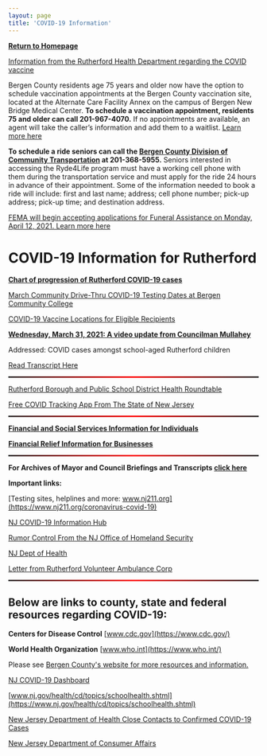 ```yaml
---
layout: page
title: 'COVID-19 Information'
---
```


<style>
  hr {
    background: red;
    background-image: linear-gradient(to right, #333, red, #333);
    border: 0;
    height: 3px;
    width: 100%;
  }
</style>

[**Return to Homepage**](/)



[Information from the Rutherford Health Department regarding the COVID vaccine](/departments/health/2021/01/19/vaccine-hotline/)

Bergen County residents age 75 years and older now have the option to schedule vaccination appointments at the Bergen County vaccination site, located at the Alternate Care Facility Annex on the campus of Bergen New Bridge Medical Center. **To schedule a vaccination appointment, residents 75 and older can call 201-967-4070.** If no appointments are available, an agent will take the caller’s information and add them to a waitlist. [Learn more here](https://co.bergen.nj.us/public-information/press-releases/438-incoming-vaccination-help-line-set-to-open-for-bergen-county-vaccination-center1234)

**To schedule a ride seniors can call the [Bergen County Division of Community Transportation](https://www.co.bergen.nj.us/community-transportation) at 201-368-5955.** Seniors interested in accessing the Ryde4Life program must have a working cell phone with them during the transportation service and must apply for the ride 24 hours in advance of their appointment. Some of the information needed to book a ride will include: first and last name; address; cell phone number; pick-up address; pick-up time; and destination address.

[FEMA will begin accepting applications for Funeral Assistance on Monday, April 12, 2021. Learn more here](https://www.fema.gov/disasters/coronavirus/economic/funeral-assistance)

# COVID-19 Information for Rutherford

[**Chart of progression of Rutherford COVID-19 cases**](charts/)

[March Community Drive-Thru COVID-19 Testing Dates at Bergen Community College](https://swift911v4.swiftreach.com/Public/Attachments/200986/files/Winter%20Month%20of%20March.pdf)

[COVID-19 Vaccine Locations for Eligible Recipients](https://covid19.nj.gov/pages/covid-19-vaccine-locations-for-eligible-recipients)


[**Wednesday, March 31, 2021: A video update from Councilman Mullahey**](https://youtu.be/JLfPF4SesDs)

Addressed: COVID cases amongst school-aged Rutherford children

[Read Transcript Here](https://storage.googleapis.com/static.rutherford-nj.com/covid/March%2031%20Tom%20Mullahey.pdf)



---

[Rutherford Borough and Public School District Health Roundtable](https://youtu.be/vNacE-qW64w)

[Free COVID Tracking App From The State of New Jersey](https://covid19.nj.gov/pages/app)

---

[**Financial and Social Services Information for Individuals**](financial-info-individuals/)

[**Financial Relief Information for Businesses**](business-information/)

---

**For Archives of Mayor and Council Briefings and Transcripts [click here](archives/)**



**Important links:** 

[Testing sites, helplines and more: www.nj211.org](https://www.nj211.org/coronavirus-covid-19)

[NJ COVID-19 Information Hub](https://covid19.nj.gov/)

[Rumor Control From the NJ Office of Homeland Security](https://www.njhomelandsecurity.gov/covid19)

[NJ Dept of Health](https://www.nj.gov/health/)

[Letter from Rutherford Volunteer Ambulance Corp](https://storage.googleapis.com/static.rutherford-nj.com/covid/EMS%20Statement.docx.pdf)

---


## Below are links to county, state and federal resources regarding COVID-19:


**Centers for Disease Control** [www.cdc.gov](https://www.cdc.gov/)

**World Health Organization** [www.who.int](https://www.who.int/)

Please see [Bergen County's website for more resources and information.](https://www.co.bergen.nj.us/health-promotion/2019-novel-corona-virus) 

[NJ COVID-19 Dashboard](https://www.nj.gov/health/cd/topics/covid2019_dashboard.shtml)

[www.nj.gov/health/cd/topics/schoolhealth.shtml](https://www.nj.gov/health/cd/topics/schoolhealth.shtml)

[New Jersey Department of Health Close Contacts to Confirmed COVID-19 Cases](https://storage.googleapis.com/static.rutherford-nj.com/covid/FAQs_For_Close_Contacts_and_People_Being_Tested_3_15_20.108128.pdf)

[New Jersey Department of Consumer Affairs](https://www.njconsumeraffairs.gov/COVID19/Pages/default.aspx)



